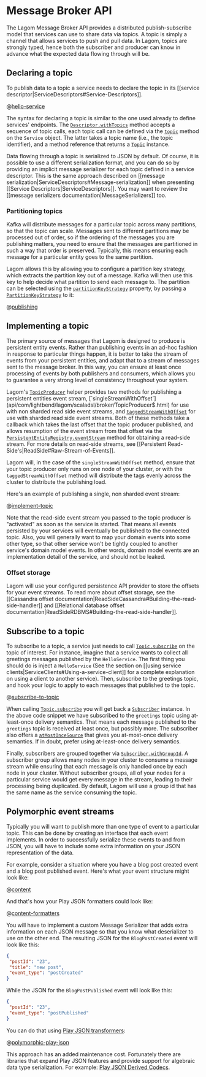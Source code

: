 # Message Broker API

The Lagom Message Broker API provides a distributed publish-subscribe model that services can use to share data via topics. A topic is simply a channel that allows services to push and pull data. In Lagom, topics are strongly typed, hence both the subscriber and producer can know in advance what the expected data flowing through will be.

## Declaring a topic

To publish data to a topic a service needs to declare the topic in its [[service descriptor|ServiceDescriptors#Service-Descriptors]].

@[hello-service](code/docs/scaladsl/mb/HelloService.scala)

The syntax for declaring a topic is similar to the one used already to define services' endpoints. The [`Descriptor.withTopics`](api/com/lightbend/lagom/scaladsl/api/Descriptor.html) method accepts a sequence of topic calls, each topic call can be defined via the [`topic`](api/com/lightbend/lagom/scaladsl/api/Service$.html) method on the `Service` object. The latter takes a topic name (i.e., the topic identifier), and a method reference that returns a [`Topic`](api/com/lightbend/lagom/scaladsl/api/broker/Topic.html) instance.

Data flowing through a topic is serialized to JSON by default. Of course, it is possible to use a different serialization format, and you can do so by providing an implicit message serializer for each topic defined in a service descriptor. This is the same approach described on [[message serialization|ServiceDescriptors#Message-serialization]] when presenting [[Service Descriptors|ServiceDescriptors]]. You may want to review the [[message serializers documentation|MessageSerializers]] too.

### Partitioning topics

Kafka will distribute messages for a particular topic across many partitions, so that the topic can scale. Messages sent to different partitions may be processed out of order, so if the ordering of the messages you are publishing matters, you need to ensure that the messages are partitioned in such a way that order is preserved.  Typically, this means ensuring each message for a particular entity goes to the same partition.

Lagom allows this by allowing you to configure a partition key strategy, which extracts the partition key out of a message. Kafka will then use this key to help decide what partition to send each message to. The partition can be selected using the [`partitionKeyStrategy`](api/com/lightbend/lagom/scaladsl/api/broker/kafka/KafkaProperties$.html#partitionKeyStrategy[Message]:com.lightbend.lagom.scaladsl.api.Descriptor.Property[Message,com.lightbend.lagom.scaladsl.api.broker.kafka.PartitionKeyStrategy[Message]]) property, by passing a [`PartitionKeyStrategy`](api/com/lightbend/lagom/scaladsl/api/broker/kafka/PartitionKeyStrategy.html) to it: 

@[publishing](code/docs/scaladsl/mb/BlogPostService.scala)

## Implementing a topic

The primary source of messages that Lagom is designed to produce is persistent entity events. Rather than publishing events in an ad-hoc fashion in response to particular things happen, it is better to take the stream of events from your persistent entities, and adapt that to a stream of messages sent to the message broker. In this way, you can ensure at least once processing of events by both publishers and consumers, which allows you to guarantee a very strong level of consistency throughout your system.

Lagom's [`TopicProducer`](api/com/lightbend/lagom/scaladsl/broker/TopicProducer$.html) helper provides two methods for publishing a persistent entities event stream, [`singleStreamWithOffset`](api/com/lightbend/lagom/scaladsl/broker/TopicProducer$.html) for use with non sharded read side event streams, and [`taggedStreamWithOffset`](api/com/lightbend/lagom/scaladsl/broker/TopicProducer$.html) for use with sharded read side event streams.  Both of these methods take a callback which takes the last offset that the topic producer published, and allows resumption of the event stream from that offset via the [`PersistentEntityRegistry.eventStream`](api/com/lightbend/lagom/scaladsl/persistence/PersistentEntityRegistry.html) method for obtaining a read-side stream. For more details on read-side streams, see [[Persistent Read-Side's|ReadSide#Raw-Stream-of-Events]].

Lagom will, in the case of the `singleStreamWithOffset` method, ensure that your topic producer only runs on one node of your cluster, or with the `taggedStreamWithOffset` method will distribute the tags evenly across the cluster to distribute the publishing load.

Here's an example of publishing a single, non sharded event stream:

@[implement-topic](code/docs/scaladsl/mb/HelloServiceImpl.scala)

Note that the read-side event stream you passed to the topic producer is "activated" as soon as the service is started. That means all events persisted by your services will eventually be published to the connected topic. Also, you will generally want to map your domain events into some other type, so that other service won't be tightly coupled to another service's domain model events. In other words, domain model events are an implementation detail of the service, and should not be leaked.

### Offset storage

Lagom will use your configured persistence API provider to store the offsets for your event streams. To read more about offset storage, see the [[Cassandra offset documentation|ReadSideCassandra#Building-the-read-side-handler]] and [[Relational database offset documentation|ReadSideRDBMS#Building-the-read-side-handler]].

## Subscribe to a topic

To subscribe to a topic, a service just needs to call [`Topic.subscribe`](api/com/lightbend/lagom/scaladsl/api/broker/Topic.html) on the topic of interest. For instance, imagine that a service wants to collect all greetings messages published by the `HelloService`. The first thing you should do is inject a `HelloService` (See the section on [[using service clients|ServiceClients#Using-a-service-client]] for a complete explanation on using a client to another service). Then, subscribe to the greetings topic, and hook your logic to apply to each messages that published to the topic.

@[subscribe-to-topic](code/docs/scaladsl/mb/AnotherServiceImpl.scala)

When calling [`Topic.subscribe`](api/com/lightbend/lagom/scaladsl/api/broker/Topic.html#subscribe:com.lightbend.lagom.scaladsl.api.broker.Subscriber[Message]) you will get back a [`Subscriber`](api/com/lightbend/lagom/scaladsl/api/broker/Subscriber.html) instance. In the above code snippet we have subscribed to the `greetings` topic using at-least-once delivery semantics. That means each message published to the `greetings` topic is received at least once, but possibly more. The subscriber also offers a [`atMostOnceSource`](api/com/lightbend/lagom/scaladsl/api/broker/Subscriber.html#atMostOnceSource:akka.stream.scaladsl.Source[Message,_]) that gives you at-most-once delivery semantics. If in doubt, prefer using at-least-once delivery semantics.

Finally, subscribers are grouped together via [`Subscriber.withGroupId`](api/com/lightbend/lagom/scaladsl/api/broker/Subscriber.html#withGroupId\(groupId:String\):com.lightbend.lagom.scaladsl.api.broker.Subscriber[Message]). A subscriber group allows many nodes in your cluster to consume a message stream while ensuring that each message is only handled once by each node in your cluster.  Without subscriber groups, all of your nodes for a particular service would get every message in the stream, leading to their processing being duplicated.  By default, Lagom will use a group id that has the same name as the service consuming the topic.

## Polymorphic event streams

Typically you will want to publish more than one type of event to a particular topic. This can be done by creating an interface that each event implements. In order to successfully serialize these events to and from JSON, you will have to include some extra information on your JSON representation of the data.

For example, consider a situation where you have a blog post created event and a blog post published event. Here's what your event structure might look like:

@[content](code/docs/scaladsl/mb/BlogPostService.scala)

And that's how your Play JSON formatters could look like:

@[content-formatters](code/docs/scaladsl/mb/BlogPostService.scala)

You will have to implement a custom Message Serializer that adds extra information on each JSON message so that you know what deserializer to use on the other end. The resulting JSON for the `BlogPostCreated` event will look like this:

```json
{
 "postId": "23",
 "title": "new post",
 "event_type": "postCreated"
}
```

While the JSON for the `BlogPostPublished` event will look like this:

```json
{
 "postId": "23",
 "event_type": "postPublished"
}
```

You can do that using [Play JSON transformers](https://www.playframework.com/documentation/2.5.x/ScalaJsonTransformers#Case-5:-Put-a-given-value-in-a-new-branch): 

@[polymorphic-play-json](code/docs/scaladsl/mb/BlogPostService.scala)


This approach has an added maintenance cost. Fortunately there are libraries that expand Play JSON features and provide support for algebraic data type serialization. For example: [Play JSON Derived Codecs](https://github.com/julienrf/play-json-derived-codecs).
